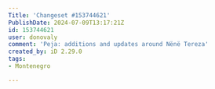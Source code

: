 ```yaml
---
Title: 'Changeset #153744621'
PublishDate: 2024-07-09T13:17:21Z
id: 153744621
user: donovaly
comment: 'Peja: additions and updates around Nënë Tereza'
created_by: iD 2.29.0
tags:
- Montenegro

---
```

